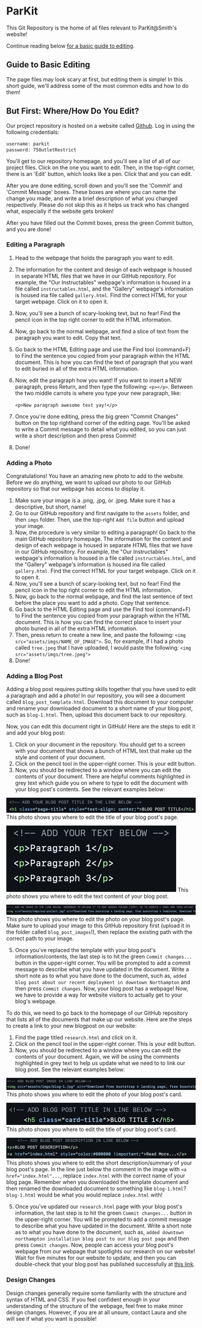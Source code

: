 # ParKit
This Git Repository is the home of all files relevant to ParKit@Smith's website! 

Continue reading below [for a basic guide to editing](#guide-to-basic-editing).

## Guide to Basic Editing

The page files may look scary at first, but editing them is simple! In this short guide, we'll address some of the most common edits and how to do them!

## But First: Where/How Do You Edit?

Our project repository is hosted on a website called [Github](https://github.com). Log in using the following credentials:

    username: parkit
    password: 75OutletRestrict
    
You'll get to our repository homepage, and you'll see a list of all of our project files. Click on the one you want to edit. Then, in the top-right corner, there is an 'Edit' button, which looks like a pen. Click that and you can edit. 

After you are done editing, scroll down and you'll see the 'Commit' and 'Commit Message' boxes. These boxes are where you can name the change you made, and write a brief description of what you changed respectively. Please do not skip this as it helps us track who has changed what, especially if the website gets broken!

After you have filled out the Commit boxes, press the green Commit button, and you are done!
    
### Editing a Paragraph

1. Head to the webpage that holds the paragraph you want to edit.
2. The information for the content and design of each webpage is housed in separate HTML files that we have in our GitHub repository. For example, the "Our Instructables" webpage's information is housed in a file called `instructables.html`, and the "Gallery" webpage's information is housed ina  file called `gallery.html`. Find the correct HTML for your target webpage. Click on it to open it.
3. Now, you'll see a bunch of scary-looking text, but no fear! Find the pencil icon in the top right corner to edit the HTML information.
4. Now, go back to the normal webpage, and find a slice of text from the paragraph you want to edit. Copy that text.
5. Go back to the HTML Editing page and use the Find tool (command+F) to Find the sentence you copied from your paragraph within the HTML document. This is how you can find the text of paragraph that you want to edit buried in all of the extra HTML information.
6. Now, edit the paragraph how you want! If you want to insert a NEW paragraph, press Return, and then type the following: `<p></p>`. Between the two middle carrots is where you type your new paragraph, like:

   `<p>New paragraph awesome text yay!</p>`

7. Once you're done editing, press the big green "Commit Changes" button on the top righthand corner of the editing page. You'll be asked to write a Commit message to detail what you edited, so you can just write a short description and then press Commit!
8. Done!

### Adding a Photo

Congratulations! You have an amazing new photo to add to the website. Before we do anything, we want to upload our photo to our GitHub repository so that our webpage has access to display it. 

1. Make sure your image is a .png, .jpg, or .jpeg. Make sure it has a descriptive, but short, name!
2. Go to our GitHub repository and first navigate to the `assets` folder, and then `imgs` folder. Then, use the top-right `Add file` button and upload your image.
3. Now, the procedure is very similar to editing a paragraph! Go back to the main GitHub repository homepage. The information for the content and design of each webpage is housed in separate HTML files that we have in our GitHub repository. For example, the "Our Instructables" webpage's information is housed in a file called `instructables.html`, and the "Gallery" webpage's information is housed ina  file called `gallery.html`. Find the correct HTML for your target webpage. Click on it to open it.
4. Now, you'll see a bunch of scary-looking text, but no fear! Find the pencil icon in the top right corner to edit the HTML information.
4. Now, go back to the normal webpage, and find the last sentence of text before the place you want to add a photo. Copy that sentence.
5. Go back to the HTML Editing page and use the Find tool (command+F) to Find the sentence you copied from your paragraph within the HTML document. This is how you can find the correct place to insert your photo buried in all of the extra HTML information.
6. Then, press return to create a new line, and paste the following: `<img src="assets/imgs/NAME_OF_IMAGE">`. So, for example, if I had a photo called `tree.jpeg` that I have uploaded, I would paste the following: `<img src="assets/imgs/tree.jpeg">`
7. Done!

### Adding a Blog Post

Adding a blog post requires putting skills together that you have used to edit a paragraph and add a photo! In our repository, you will see a document called `blog_post_template.html`. Download this document to your computer and rename your downloaded document to a short name of your blog post, such as `blog-1.html`. Then, upload this document back to our repository.

Now, you can edit this document right in GitHub! Here are the steps to edit it and add your blog post:

1. Click on your document in the repository. You should get to a screen with your document that shows a bunch of HTML text that make up the style and content of your document.
2. Click on the pencil tool in the upper-right corner. This is your edit button.
3. Now, you should be redirected to a window where you can edit the contents of your document. There are helpful comments highlighted in grey text which guide you on where to type to edit the document with your blog post's contents. See the relevant examples below:

![Example of Blog Post Title Editing](blog_instructions_imgs/img-6.png)
This photo shows you where to edit the title of your blog post's page.

![Example of Blog Post Title Editing](blog_instructions_imgs/img-5.png)
This photo shows you where to edit the text content of your blog post.

![Example of Blog Post Title Editing](blog_instructions_imgs/img-4.png)
This photo shows you where to edit the photo on your blog post's page. Make sure to upload your image to this GitHub repository first (upload it in the folder called `blog_post_images`!), then replace the existing path with the correct path to your image.

5. Once you've replaced the template with your blog post's information/contents, the last step is to hit the green `Commit changes...` button in the upper-right corner. You will be prompted to add a commit message to describe what you have updated in the document. Write a short note as to what you have done to the document, such as, `added blog post about our recent deployment in downtown Northampton` and then press `Commit changes`. Now, your blog post has a webpage! Now, we have to provide a way for website visitors to actually get to your blog's webpage.

To do this, we need to go back to the homepage of our GitHub repository that lists all of the documents that make up our website. Here are the steps to create a link to your new blogpost on our website:

1. Find the page titled `research.html` and click on it.
2. Click on the pencil tool in the upper-right corner. This is your edit button.
3. Now, you should be redirected to a window where you can edit the contents of your document. Again, we will be using the comments highlighted in grey text to help us update what we need to to link our blog post. See the relevant examples below:

![Example of Blog Post Title Editing](blog_instructions_imgs/img-3.png)
This photo shows you where to edit the photo of your blog post's card.

![Example of Blog Post Title Editing](blog_instructions_imgs/img-2.png)
This photo shows you where to edit the title of your blog post's card.

![Example of Blog Post Title Editing](blog_instructions_imgs/img-1.png)
This photo shows you where to edit the short description/summary of your blog post's page. In the line just below the comment in the image with `<a href="index.html"...`, replace `index.html` with the correct name of your blog page. Remember when you downloaded the template document and then renamed the downloaded document to something like `blog-1.html`? `blog-1.html` would be what you would replace `index.html` with!

5. Once you've updated our `research.html` page with your blog post's information, the last step is to hit the green `Commit changes...` button in the upper-right corner. You will be prompted to add a commit message to describe what you have updated in the document. Write a short note as to what you have done to the document, such as, `added downtown northampton installation blog post to our blog post page` and then press `Commit changes`. Now, people can access your blog post's webpage from our webpage that spotlights our research on our website! Wait for five minutes for our website to update, and then you can double-check that your blog post has published successfully at [this link](https://parkit-smith.github.io/parkit/research.html).

### Design Changes

Design changes generally require some familiarity with the structure and syntax of HTML and CSS. If you feel confident enough in your understanding of the structure of the webpage, feel free to make minor design changes. However, if you are at all unsure, contact Laura and she will see if what you want is possible!
